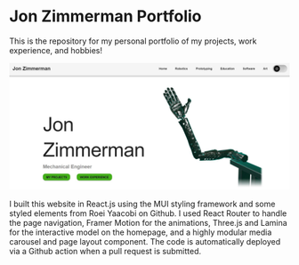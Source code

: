 ﻿# Jon Zimmerman Portfolio

This is the repository for my personal portfolio of my projects, work experience, and hobbies!


![Model](https://github.com/Jon-Zimmerman/Jon-Zimmerman.github.io/blob/main/src/assets/Website_Desktop.JPG)

I built this website in React.js using the MUI styling framework and some styled elements from Roei Yaacobi on Github. I used React Router to handle the page navigation, Framer Motion for the animations, Three.js and Lamina for the interactive model on the homepage, and a highly modular media carousel and page layout component. The code is automatically deployed via a Github action when a pull request is submitted.

